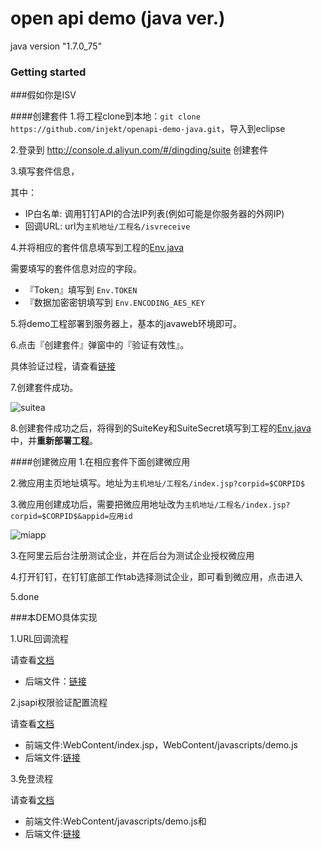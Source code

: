 # open api demo (java ver.)
java version "1.7.0_75"

### Getting started

###假如你是ISV 

####创建套件
1.将工程clone到本地：```git clone https://github.com/injekt/openapi-demo-java.git```，导入到eclipse

2.登录到 http://console.d.aliyun.com/#/dingding/suite 创建套件

3.填写套件信息，

其中：
- IP白名单:  调用钉钉API的合法IP列表(例如可能是你服务器的外网IP)
- 回调URL:   url为```主机地址/工程名/isvreceive```





4.并将相应的套件信息填写到工程的[Env.java](https://github.com/injekt/openapi-demo-java/blob/master/src/com/alibaba/dingtalk/openapi/demo/Env.java)

需要填写的套件信息对应的字段。
- 『Token』填写到 ```Env.TOKEN```
- 『数据加密密钥填写到 ```Env.ENCODING_AES_KEY```



5.将demo工程部署到服务器上，基本的javaweb环境即可。

6.点击『创建套件』弹窗中的『验证有效性』。

具体验证过程，请查看[链接](https://github.com/injekt/openapi-demo-java/blob/master/src/com/alibaba/dingtalk/openapi/servlet/IsvReceiveServlet.java)

7.创建套件成功。

![suitea](https://img.alicdn.com/tps/TB1xGrpLpXXXXXMaXXXXXXXXXXX-1227-239.jpg)

8.创建套件成功之后，将得到的SuiteKey和SuiteSecret填写到工程的[Env.java](https://github.com/injekt/openapi-demo-java/blob/master/src/com/alibaba/dingtalk/openapi/demo/Env.java)中，并**重新部署工程**。

####创建微应用
1.在相应套件下面创建微应用

2.微应用主页地址填写。地址为```主机地址/工程名/index.jsp?corpid=$CORPID$```

3.微应用创建成功后，需要把微应用地址改为```主机地址/工程名/index.jsp?corpid=$CORPID$&appid=应用id```

![miapp](https://img.alicdn.com/tps/TB1Z0HzLpXXXXc0XFXXXXXXXXXX-1193-132.jpg)

3.在阿里云后台注册测试企业，并在后台为测试企业授权微应用

4.打开钉钉，在钉钉底部工作tab选择测试企业，即可看到微应用，点击进入

5.done

###本DEMO具体实现

1.URL回调流程

请查看[文档](http://ddtalk.github.io/dingTalkDoc/#2-回调接口（分为五个回调类型）)
- 后端文件：[链接](https://github.com/injekt/openapi-demo-java/blob/master/src/com/alibaba/dingtalk/openapi/servlet/IsvReceiveServlet.java)

2.jsapi权限验证配置流程

请查看[文档](http://ddtalk.github.io/dingTalkDoc/#页面引入js文件)
- 前端文件:WebContent/index.jsp，WebContent/javascripts/demo.js
- 后端文件:[链接](https://github.com/injekt/openapi-demo-java/blob/master/src/com/alibaba/dingtalk/openapi/demo/auth/AuthHelper.java)

3.免登流程

请查看[文档](http://ddtalk.github.io/dingTalkDoc/#手机客户端微应用中调用免登)
- 前端文件:WebContent/javascripts/demo.js和
- 后端文件:[链接](https://github.com/injekt/openapi-demo-java/blob/master/src/com/alibaba/dingtalk/openapi/servlet/UserInfoServlet.java)



